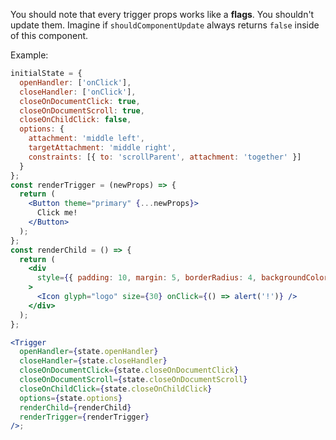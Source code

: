 You should note that every trigger props works like a **flags**.
You shouldn't update them. Imagine if `shouldComponentUpdate` always
returns `false` inside of this component.

Example:

```jsx
initialState = {
  openHandler: ['onClick'],
  closeHandler: ['onClick'],
  closeOnDocumentClick: true,
  closeOnDocumentScroll: true,
  closeOnChildClick: false,
  options: {
    attachment: 'middle left',
    targetAttachment: 'middle right',
    constraints: [{ to: 'scrollParent', attachment: 'together' }]
  }
};
const renderTrigger = (newProps) => {
  return (
    <Button theme="primary" {...newProps}>
      Click me!
    </Button>
  );
};
const renderChild = () => {
  return (
    <div
      style={{ padding: 10, margin: 5, borderRadius: 4, backgroundColor: 'white', border: '1px solid rgba(0,0,0,.1)' }}
    >
      <Icon glyph="logo" size={30} onClick={() => alert('!')} />
    </div>
  );
};

<Trigger
  openHandler={state.openHandler}
  closeHandler={state.closeHandler}
  closeOnDocumentClick={state.closeOnDocumentClick}
  closeOnDocumentScroll={state.closeOnDocumentScroll}
  closeOnChildClick={state.closeOnChildClick}
  options={state.options}
  renderChild={renderChild}
  renderTrigger={renderTrigger}
/>;
```
